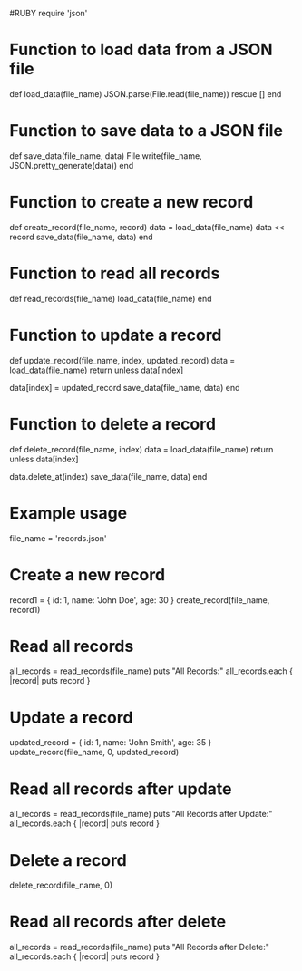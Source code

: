 #RUBY
require 'json'

# Function to load data from a JSON file
def load_data(file_name)
  JSON.parse(File.read(file_name))
rescue
  []
end

# Function to save data to a JSON file
def save_data(file_name, data)
  File.write(file_name, JSON.pretty_generate(data))
end

# Function to create a new record
def create_record(file_name, record)
  data = load_data(file_name)
  data << record
  save_data(file_name, data)
end

# Function to read all records
def read_records(file_name)
  load_data(file_name)
end

# Function to update a record
def update_record(file_name, index, updated_record)
  data = load_data(file_name)
  return unless data[index]

  data[index] = updated_record
  save_data(file_name, data)
end

# Function to delete a record
def delete_record(file_name, index)
  data = load_data(file_name)
  return unless data[index]

  data.delete_at(index)
  save_data(file_name, data)
end

# Example usage
file_name = 'records.json'

# Create a new record
record1 = { id: 1, name: 'John Doe', age: 30 }
create_record(file_name, record1)

# Read all records
all_records = read_records(file_name)
puts "All Records:"
all_records.each { |record| puts record }

# Update a record
updated_record = { id: 1, name: 'John Smith', age: 35 }
update_record(file_name, 0, updated_record)

# Read all records after update
all_records = read_records(file_name)
puts "All Records after Update:"
all_records.each { |record| puts record }

# Delete a record
delete_record(file_name, 0)

# Read all records after delete
all_records = read_records(file_name)
puts "All Records after Delete:"
all_records.each { |record| puts record }
